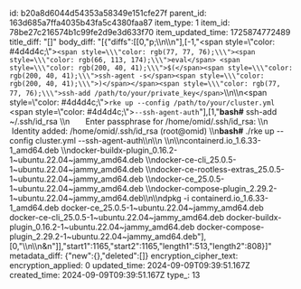 id: b20a8d6044d54353a58349e151cfe27f
parent_id: 163d685a7ffa4035b43fa5c4380faa87
item_type: 1
item_id: 78be27c216574b1c99fe2d9e3d633f70
item_updated_time: 1725874772489
title_diff: "[]"
body_diff: "[{\"diffs\":[[0,\"p;\\\n\\\n\"],[-1,\"<span style=\\\"color: #4d4d4c;\\\">`<span style=\\\"color: rgb(77, 77, 76);\\\"><span style=\\\"color: rgb(66, 113, 174);\\\">eval</span> <span style=\\\"color: rgb(200, 40, 41);\\\">$(</span><span style=\\\"color: rgb(200, 40, 41);\\\">ssh-agent -s</span><span style=\\\"color: rgb(200, 40, 41);\\\">)</span></span><span style=\\\"color: rgb(77, 77, 76);\\\">ssh-add /path/to/your/private_key</span>`</span>\\\n\\\n<span style=\\\"color: #4d4d4c;\\\">`rke up --config /path/to/your/cluster.yml`</span> <span style=\\\"color: #4d4d4c;\\\">`--ssh-agent-auth`</span>\"],[1,\"**bash#** ssh-add ~/.ssh/id_rsa  \\\n       Enter passphrase for /home/omid/.ssh/id_rsa:  \\\n       Identity added: /home/omid/.ssh/id_rsa (root@omid)  \\\n**bash#** ./rke up --config cluster.yml --ssh-agent-auth\\\n\\\n&nbsp;\\\n\\\ncontainerd.io_1.6.33-1_amd64.deb  \\\ndocker-buildx-plugin_0.16.2-1~ubuntu.22.04~jammy_amd64.deb  \\\ndocker-ce-cli_25.0.5-1~ubuntu.22.04~jammy_amd64.deb  \\\ndocker-ce-rootless-extras_25.0.5-1~ubuntu.22.04~jammy_amd64.deb  \\\ndocker-ce_25.0.5-1~ubuntu.22.04~jammy_amd64.deb  \\\ndocker-compose-plugin_2.29.2-1~ubuntu.22.04~jammy_amd64.deb\\\n\\\ndpkg -i containerd.io_1.6.33-1_amd64.deb docker-ce_25.0.5-1~ubuntu.22.04~jammy_amd64.deb docker-ce-cli_25.0.5-1~ubuntu.22.04~jammy_amd64.deb docker-buildx-plugin_0.16.2-1~ubuntu.22.04~jammy_amd64.deb docker-compose-plugin_2.29.2-1~ubuntu.22.04~jammy_amd64.deb\"],[0,\"\\\n\\\n&n\"]],\"start1\":1165,\"start2\":1165,\"length1\":513,\"length2\":808}]"
metadata_diff: {"new":{},"deleted":[]}
encryption_cipher_text: 
encryption_applied: 0
updated_time: 2024-09-09T09:39:51.167Z
created_time: 2024-09-09T09:39:51.167Z
type_: 13